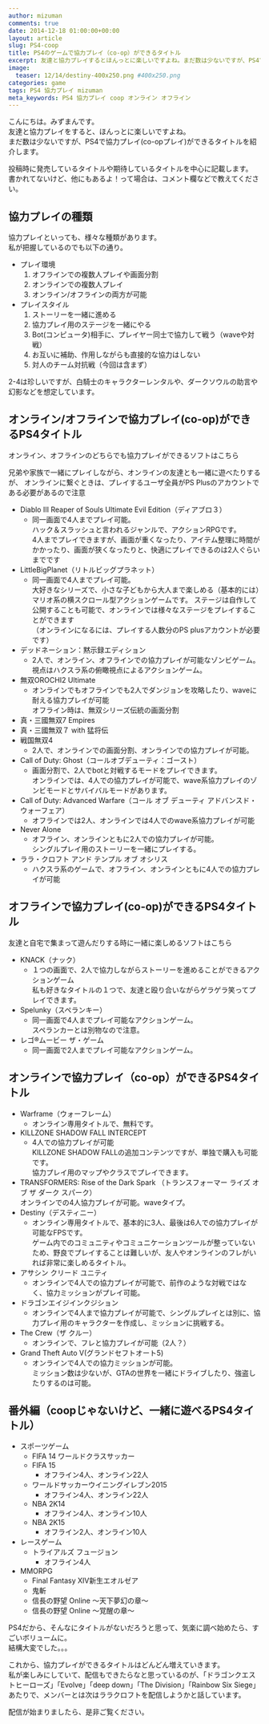 ```yaml
---
author: mizuman
comments: true
date: 2014-12-18 01:00:00+00:00
layout: article
slug: PS4-coop
title: PS4のゲームで協力プレイ（co-op）ができるタイトル
excerpt: 友達と協力プレイするとほんっとに楽しいですよね。まだ数は少ないですが、PS4で協力プレイができるタイトルを紹介します。
image:
  teaser: 12/14/destiny-400x250.png #400x250.png
categories: game
tags: PS4 協力プレイ mizuman
meta_keywords: PS4 協力プレイ coop オンライン オフライン
---
```


こんにちは。みずまんです。  
友達と協力プレイをすると、ほんっとに楽しいですよね。  
まだ数は少ないですが、PS4で協力プレイ(co-opプレイ)ができるタイトルを紹介します。  

投稿時に発売しているタイトルや期待しているタイトルを中心に記載します。  
書かれてないけど、他にもあるよ！って場合は、コメント欄などで教えてください。

<!--more-->

## 協力プレイの種類

協力プレイといっても、様々な種類があります。  
私が把握しているのでも以下の通り。

* プレイ環境
  1. オフラインでの複数人プレイや画面分割  
  1. オンラインでの複数人プレイ
  1. オンライン/オフラインの両方が可能
* プレイスタイル
  1. ストーリーを一緒に進める
  1. 協力プレイ用のステージを一緒にやる
  1. Bot(コンピュータ)相手に、プレイヤー同士で協力して戦う（waveや対戦）
  1. お互いに補助、作用しながらも直接的な協力はしない
  1. 対人のチーム対抗戦（今回は含まず）

2-4は珍しいですが、白騎士のキャラクターレンタルや、ダークソウルの助言や幻影などを想定しています。

## オンライン/オフラインで協力プレイ(co-op)ができるPS4タイトル

オンライン、オフラインのどちらでも協力プレイができるソフトはこちら  

兄弟や家族で一緒にプレイしながら、オンラインの友達とも一緒に遊べたりするが、
オンラインに繋ぐときは、プレイするユーザ全員がPS Plusのアカウントである必要があるので注意

* Diablo III Reaper of Souls Ultimate Evil Edition（ディアブロ３）
  * 同一画面で4人までプレイ可能。  
    ハック＆スラッシュと言われるジャンルで、アクションRPGです。  
    4人までプレイできますが、画面が重くなったり、アイテム整理に時間がかかったり、画面が狭くなったりと、快適にプレイできるのは2人ぐらいまでです
* LittleBigPlanet（リトルビッグプラネット）
  *  同一画面で4人までプレイ可能。  
  大好きなシリーズで、小さな子どもから大人まで楽しめる（基本的には）マリオ系の横スクロール型アクションゲームです。
  ステージは自作して公開することも可能で、オンラインでは様々なステージをプレイすることができます  
  （オンラインになるには、プレイする人数分のPS plusアカウントが必要です）
* デッドネーション：黙示録エディション
  * 2人で、オンライン、オフラインでの協力プレイが可能なゾンビゲーム。  
    視点はハクスラ系の俯瞰視点によるアクションゲーム。
* 無双OROCHI2 Ultimate
  * オンラインでもオフラインでも2人でダンジョンを攻略したり、waveに耐える協力プレイが可能  
    オフライン時は、無双シリーズ伝統の画面分割
* 真・三國無双7 Empires
* 真・三國無双７ with 猛将伝
* 戦国無双4
  * 2人で、オンラインでの画面分割、オンラインでの協力プレイが可能。
* Call of Duty: Ghost（コールオブデューティ：ゴースト）
  * 画面分割で、2人でbotと対戦するモードをプレイできます。  
    オンラインでは、4人での協力プレイが可能で、wave系協力プレイのゾンビモードとサバイバルモードがあります。  
* Call of Duty: Advanced Warfare（コール オブ デューティ アドバンスド・ウォーフェア）
  * オフラインでは2人、オンラインでは4人でのwave系協力プレイが可能
* Never Alone
  * オフライン、オンラインともに2人での協力プレイが可能。  
    シングルプレイ用のストーリーを一緒にプレイする。
* ララ・クロフト アンド テンプル オブ オシリス
  * ハクスラ系のゲームで、オフライン、オンラインともに4人での協力プレイが可能

## オフラインで協力プレイ(co-op)ができるPS4タイトル

友達と自宅で集まって遊んだりする時に一緒に楽しめるソフトはこちら

* KNACK（ナック）
  * １つの画面で、2人で協力しながらストーリーを進めることができるアクションゲーム  
    私も好きなタイトルの１つで、友達と殴り合いながらゲラゲラ笑ってプレイできます。
* Spelunky（スペランキー）
  * 同一画面で4人までプレイ可能なアクションゲーム。  
  スペランカーとは別物なので注意。
* レゴ®ムービー ザ・ゲーム
  * 同一画面で2人までプレイ可能なアクションゲーム。

## オンラインで協力プレイ（co-op）ができるPS4タイトル

* Warframe（ウォーフレーム）
  * オンライン専用タイトルで、無料です。  
* KILLZONE SHADOW FALL INTERCEPT
  * 4人での協力プレイが可能  
  KILLZONE SHADOW FALLの追加コンテンツですが、単独で購入も可能です。  
  協力プレイ用のマップやクラスでプレイできます。
* TRANSFORMERS: Rise of the Dark Spark
（トランスフォーマー ライズ オブ ザ ダーク スパーク）  
  オンラインでの4人協力プレイが可能。waveタイプ。
* Destiny（デスティニー）
  * オンライン専用タイトルで、基本的に3人、最後は6人での協力プレイが可能なFPSです。  
  ゲーム内でのコミュニティやコミュニケーションツールが整っていないため、野良でプレイすることは難しいが、友人やオンラインのフレがいれば非常に楽しめるタイトル。
* アサシン クリード ユニティ
  * オンラインで4人での協力プレイが可能で、前作のような対戦ではなく、協力ミッションがプレイ可能。
* ドラゴンエイジインクジション
  * オンラインで4人まで協力プレイが可能で、シングルプレイとは別に、協力プレイ用のキャラクターを作成し、ミッションに挑戦する。
* The Crew（ザ クルー）
  * オンラインで、フレと協力プレイが可能（2人？）
* Grand Theft Auto V(グランドセフトオート5)
  * オンラインで4人での協力ミッションが可能。  
    ミッション数は少ないが、GTAの世界を一緒にドライブしたり、強盗したりするのは可能。


## 番外編（coopじゃないけど、一緒に遊べるPS4タイトル）

* スポーツゲーム
  * FIFA 14 ワールドクラスサッカー
  * FIFA 15
    * オフライン4人、オンライン22人  
  * ワールドサッカーウイニングイレブン2015
    * オフライン4人、オンライン22人
  * NBA 2K14
    * オフライン4人、オンライン10人
  * NBA 2K15
    * オフライン2人、オンライン10人
* レースゲーム
  * トライアルズ フュージョン
    * オフライン4人
* MMORPG
  * Final Fantasy XIV新生エオルゼア
  * 鬼斬
  * 信長の野望 Online ～天下夢幻の章～
  * 信長の野望 Online ～覚醒の章～


PS4だから、そんなにタイトルがないだろうと思って、気楽に調べ始めたら、すごいボリュームに。  
結構大変でした。。。

これから、協力プレイができるタイトルはどんどん増えていきます。  
私が楽しみにしていて、配信もできたらなと思っているのが、「ドラゴンクエストヒーローズ」「Evolve」「deep down」「The Division」「Rainbow Six Siege」あたりで、メンバーとは次はララクロフトを配信しようかと話しています。  

配信が始まりましたら、是非ご覧ください。
